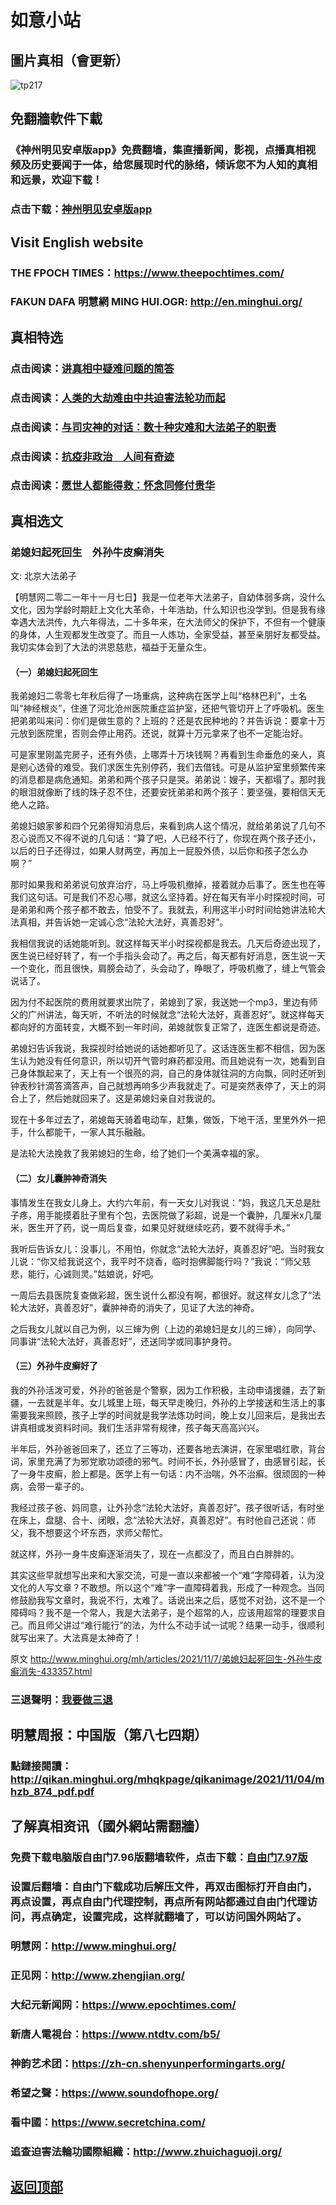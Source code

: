 # 如意小站

## 圖片真相（會更新）

![tp217](https://user-images.githubusercontent.com/79625284/140638817-8c126678-9d3c-4eb5-906d-978ee7e83c3e.png)

## 免翻牆軟件下載

### 《神州明见安卓版app》免费翻墙，集直播新闻，影视，点播真相视频及历史要闻于一体，给您展现时代的脉络，倾诉您不为人知的真相和远景，欢迎下载！

### 点击下载：[神州明见安卓版app](https://github.com/pinhe91/tuiguang/files/7240768/_5.1.zip)

## Visit English website

### THE FPOCH TIMES：https://www.theepochtimes.com/

### FAKUN DAFA 明慧網 MING HUI.OGR: http://en.minghui.org/

## 真相特选

### 点击阅读：[讲真相中疑难问题的简答](https://github.com/pinhe91/jcxw3/tree/main)

### 点击阅读：[人类的大劫难由中共迫害法轮功而起](https://github.com/pinhe91/jcxw4/tree/main) 

### 点击阅读：[与司灾神的对话：数十种灾难和大法弟子的职责](https://github.com/pinhe91/jcxw1/tree/main) 

### 点击阅读：[抗疫非政治　人间有奇迹](https://github.com/pinhe91/jcxw2/tree/main) 

### 点击阅读：[愿世人都能得救：怀念同修付贵华](https://github.com/pinhe91/jcxw5/tree/main)

## 真相选文

### 弟媳妇起死回生　外孙牛皮癣消失

文: 北京大法弟子 

【明慧网二零二一年十一月七日】我是一位老年大法弟子，自幼体弱多病，没什么文化，因为学龄时期赶上文化大革命，十年浩劫，什么知识也没学到。但是我有缘幸遇大法洪传，九六年得法，二十多年来，在大法师父的保护下，不但有一个健康的身体，人生观都发生改变了。而且一人炼功，全家受益，甚至亲朋好友都受益。我切实体会到了大法的洪恩慈悲，福益于无量众生。

#### （一）弟媳妇起死回生

我弟媳妇二零零七年秋后得了一场重病，这种病在医学上叫“格林巴利”，土名叫“神经根炎”，住進了河北沧州医院重症监护室，还把气管切开上了呼吸机。医生把弟弟叫来问：你们是做生意的？上班的？还是农民种地的？并告诉说：要拿十万元放到医院里，否则会停止用药。还说，就算十万元拿来了也不一定能治好。

可是家里刚盖完房子，还有外债，上哪弄十万块钱啊？再看到生命垂危的亲人，真是剜心透骨的难受。我们求医生先别停药，我们去借钱。可是从监护室里频繁传来的消息都是病危通知。弟弟和两个孩子只是哭。弟弟说：嫂子，天都塌了。那时我的眼泪就像断了线的珠子忍不住，还要安抚弟弟和两个孩子：要坚强，要相信天无绝人之路。

弟媳妇娘家爹和四个兄弟得知消息后，来看到病人这个情况，就给弟弟说了几句不忍心说而又不得不说的几句话：“算了吧，人已经不行了，你现在两个孩子还小，以后的日子还得过，如果人财两空，再加上一屁股外债，以后你和孩子怎么办啊？”

那时如果我和弟弟说句放弃治疗，马上呼吸机撤掉，接着就办后事了。医生也在等我们这句话。可是我们不忍心哪，就这么坚持着。好在每天有半小时探视时间，可是弟弟和两个孩子都不敢去，怕受不了。我就去，利用这半小时时间给她讲法轮大法真相，并告诉她一定诚心念“法轮大法好，真善忍好”。

我相信我说的话她能听到。就这样每天半小时探视都是我去。几天后奇迹出现了，医生说已经好转了，有一个手指头会动了。再之后，每天都有好消息，医生说一天一个变化，而且很快，肩膀会动了，头会动了，睁眼了，呼吸机撤了，缝上气管会说话了。

因为付不起医院的费用就要求出院了，弟媳到了家，我送她一个mp3，里边有师父的广州讲法，每天听，不听法的时候就念“法轮大法好，真善忍好”。就这样每天都向好的方面转变，大概不到一年时间，弟媳就恢复正常了，连医生都说是奇迹。

弟媳妇告诉我说，我探视时给她说的话她都听见了。这话连医生都不相信，因为医生认为她没有任何意识，所以切开气管时麻药都没用。而且她说有一次，她看到自己身体飘起来了，天上有一个很亮的洞，自己的身体就往洞的方向飘，同时还听到钟表秒针滴答滴答声，自己就想再响多少声我就走了。可是突然表停了，天上的洞合上了，然后她就回来了。这是弟媳妇亲自对我说的。

现在十多年过去了，弟媳每天骑着电动车，赶集，做饭，下地干活，里里外外一把手，什么都能干，一家人其乐融融。

是法轮大法挽救了我弟媳妇的生命，给了她们一个美满幸福的家。

#### （二）女儿囊肿神奇消失

事情发生在我女儿身上。大约六年前，有一天女儿对我说：“妈，我这几天总是肚子疼，用手能摸着肚子里有个包，去医院做了彩超，说是一个囊肿，几厘米x几厘米，医生开了药，说一周后复查，如果见好就继续吃药，要不就得手术。”

我听后告诉女儿：没事儿，不用怕，你就念“法轮大法好，真善忍好”吧。当时我女儿说：“你又给我说这个，我平时不烧香，临时抱佛脚能行吗？”我说：“师父慈悲，能行，心诚则灵。”姑娘说，好吧。

一周后去县医院复查做彩超，医生说什么都没有啊，都很好。就这样女儿念了“法轮大法好，真善忍好”，囊肿神奇的消失了，见证了大法的神奇。

之后我女儿就以自己为例，以三婶为例（上边的弟媳妇是女儿的三婶），向同学、同事讲“法轮大法好，真善忍好”，还送同学或同事护身符。

#### （三）外孙牛皮癣好了

我的外孙活泼可爱，外孙的爸爸是个警察，因为工作积极，主动申请援疆，去了新疆，一去就是半年。女儿城里上班，每天早走晚归，外孙的上学接送和生活上的事需要我来照顾，孩子上学的时间就是我学法炼功时间，晚上女儿回来后，是我出去讲真相或发资料时间。我们生活非常有规律，孩子每天高高兴兴。

半年后，外孙爸爸回来了，还立了三等功，还要各地去演讲，在家里唱红歌，背台词，家里充满了为邪党歌功颂德的邪气。时间不长，外孙感冒了，由感冒引起，长了一身牛皮癣，脸上都是。医学上有一句话：内不治喘，外不治癣。很顽固的一种病，会带一辈子的。

我经过孩子爸、妈同意，让外孙念“法轮大法好，真善忍好”。孩子很听话，有时坐在床上，盘腿、合十、闭眼，念“法轮大法好，真善忍好”。有时他自己还说：师父，我不想要这个坏东西，求师父帮忙。

就这样，外孙一身牛皮癣逐渐消失了，现在一点都没了，而且白白胖胖的。

其实这些早就想写出来和大家交流，可是一直以来都被一个“难”字障碍着，认为没文化的人写文章？不敢想。所以这个“难”字一直障碍着我，形成了一种观念。当同修鼓励我写文章时，我说不行，太难了。话说出来之后，感觉不对劲，这不是一个障碍吗？我不是一个常人，我是大法弟子，是个超常的人，应该用超常的理要求自己。而且师父讲过“难行能行”的法，为什么不动手试一试呢？结果一动手，很顺利就写出来了。大法真是太神奇了！

原文 http://www.minghui.org/mh/articles/2021/11/7/弟媳妇起死回生-外孙牛皮癣消失-433357.html

### 三退聲明：[我要做三退](http://tuidang.ddns.net/)

## 明慧周报：中国版（第八七四期）

### 點鏈接閱讀：http://qikan.minghui.org/mhqkpage/qikanimage/2021/11/04/mhzb_874_pdf.pdf

## 了解真相资讯（國外網站需翻牆）

### 免费下载电脑版自由门7.96版翻墙软件，点击下载：[自由门7.97版](https://github.com/pinhe91/tuiguang/files/6839679/fg797r.zip)

### 设置后翻墙：自由门下载成功后解压文件，再双击图标打开自由门，再点设置，再点自由门代理控制，再点所有网站都通过自由门代理访问，再点确定，设置完成，这样就翻墙了，可以访问国外网站了。

### 明慧网：http://www.minghui.org/

### 正见网：http://www.zhengjian.org/

### 大纪元新闻网：https://www.epochtimes.com/

### 新唐人電視台：https://www.ntdtv.com/b5/

### 神韵艺术团：https://zh-cn.shenyunperformingarts.org/

### 希望之聲：https://www.soundofhope.org/

### 看中國：https://www.secretchina.com/

### 追查迫害法輪功國際組織：http://www.zhuichaguoji.org/

## [返回顶部](https://git.io/Js3EY)

